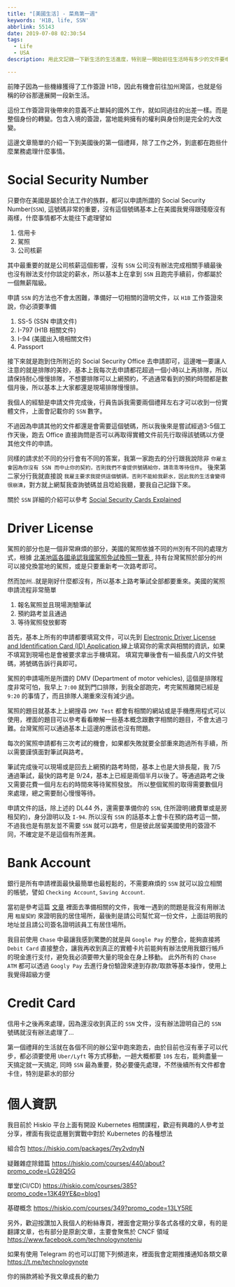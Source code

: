 ```yaml
---
title: "[美國生活] - 菜鳥第一週"
keywords: 'H1B, life, SSN'
abbrlink: 55143
date: 2019-07-08 02:30:54
tags:
  - Life
  - USA
description: 用此文記錄一下新生活的生活進度，特別是一開始前往生活時有多少的文件要申請

---
```


前陣子因為一些機緣獲得了工作簽證 H1B，因此有機會前往加州灣區，也就是俗稱的矽谷那邊展開一段新生活。

這份工作簽證背後帶來的意義不止單純的國外工作，就如同過往的出差一樣。而是整個身份的轉變。包含入境的簽證，當地能夠擁有的權利與身份則是完全的大改變。

這邊文章簡單的介紹一下到美國後的第一個禮拜，除了工作之外，到底都在跑些什麼業務處理什麼事情。

# Social Security Number
只要你在美國是屬於合法工作的族群，都可以申請所謂的 Social Security Number(`SSN`), 這號碼非常的重要，沒有這個號碼基本上在美國我覺得跟殘廢沒有兩樣，什麼事情都不太能往下處理譬如
1. 信用卡
2. 駕照
3. 公司核薪

其中最重要的就是公司核薪這個影響，沒有 `SSN` 公司沒有辦法完成相關手續最後也沒有辦法支付你談定的薪水，所以基本上在拿到 `SSN` 且跑完手續前，你都屬於一個無薪階級。

申請 `SSN` 的方法也不會太困難，準備好一切相關的證明文件，以 `H1B` 工作簽證來說，你必須要準備

1. SS-5 (SSN 申請文件)
2. I-797 (H1B 相關文件)
3. I-94 (美國出入境相關文件)
4. Passport

接下來就是跑到住所附近的 Social Security Office 去申請即可，這邊唯一要讓人注意的就是排隊的美妙，基本上我每次去申請都花超過一個小時以上再排隊，所以請保持耐心慢慢排隊，不想要排隊可以上網預約，不過通常看到的預約時間都是數個月後，所以基本上大家都還是現場排隊慢慢排。

我個人的經驗是申請文件完成後，行員告訴我需要兩個禮拜左右才可以收到一份實體文件，上面會記載你的 `SSN` 數字。

不過因為申請其他的文件都還是會需要這個號碼，所以我後來是嘗試經過3-5個工作天後，跑去 Office 直接詢問是否可以再取得實體文件前先行取得該號碼以方便其他文件的申請。

同樣的請求於不同的分行會有不同的答案，我第一家跑去的分行跟我說除非 `你雇主會因為你沒有 SSN 而中止你的契約，否則我們不會提供號碼給你，請乖乖等待信件`。
後來第二家分行我就直接說 `我雇主要求我提供這個號碼，否則不能給我薪水，因此我的生活會變得很崩潰`，對方就上網幫我查詢號碼並且唸給我聽，要我自己記錄下來。

關於 `SSN` 詳細的介紹可以參考
[Social Security Cards Explained](https://www.youtube.com/watch?v=Erp8IAUouus)

# Driver License
駕照的部分也是一個非常麻煩的部分，美國的駕照依據不同的州別有不同的處理方式，根據
[北美地區各國承認我國駕照免試換照一覽表 ](https://www.mofa.gov.tw/Upload/WebArchive/1860/01link%E5%8C%97%E7%BE%8E%E5%9C%B0%E5%8D%80%E5%90%84%E5%9C%8B%E6%89%BF%E8%AA%8D%E6%88%91%E5%9C%8B%E9%A7%95%E7%85%A7%E5%85%8D%E8%A9%A6%E6%8F%9B%E7%85%A7%E4%B8%80%E8%A6%BD%E8%A1%A8_1080625.pdf), 持有台灣駕照於部分的州可以接兌換當地的駕照，或是只要重新考一次路考即可。

然而加州..就是剛好什麼都沒有，所以基本上路考筆試全部都要重來。美國的駕照申請流程非常簡單
1. 報名駕照並且現場測驗筆試
2. 預約路考並且通過
3. 等待駕照發放郵寄

首先，基本上所有的申請都要填寫文件，可以先到 [Electronic Driver License and Identification Card (ID) Application
](https://www.dmv.ca.gov/portal/dmv/detail/forms/dl/dl44) 線上填寫你的需求與相關的資訊，如果不填寫到現場也是會被要求拿出手機填寫。
填寫完畢後會有一組長度八的文件號碼，將號碼告訴行員即可。

駕照的申請場所是所謂的 DMV (Department of motor vehicles), 這個是排隊程度非常可怕，我早上 `7:00` 就到門口排隊，到我全部跑完，考完駕照離開已經是 `9:20` 的事情了，而且排隊人潮重來沒有減少過。

駕照的題目就基本上上網搜尋 `DMV Test` 都會有相關的網站或是手機應用程式可以使用，裡面的題目可以參考看看瞭解一些基本概念跟數字相關的題目，不會太過刁難。台灣駕照可以通過基本上這邊的應該也沒有問題。

每次的駕照申請都有三次考試的機會，如果都失敗就要全部重來跑過所有手續，所以需要謹慎面對筆試與路考。

筆試完成後可以現場或是回去上網預約路考時間，基本上也是大排長龍，我 7/5 通過筆試，最快的路考是 9/24，基本上已經是兩個半月以後了。等通過路考之後又需要花費一個月左右的時間來等待駕照發放。
所以整個駕照的取得需要數個月來處理，總之需要耐心慢慢等待。

申請文件的話，除上述的 DL44 外，還需要準備你的 `SSN`, 住所證明(繳費單或是房租契約)，身分證明以及 `I-94`.
所以沒有 `SSN` 的話基本上會卡在預約路考這一關，不過我也是有朋友並不需要 `SSN` 就可以路考，但是彼此居留美國使用的簽證不同，不確定是不是這個有所差異。

# Bank Account
銀行是所有申請裡面最快最簡單也最輕鬆的，不需要麻煩的 `SSN` 就可以設立相關的帳號，譬如 `Checking Account`, `Saving Account`.

當初是參考這篇 [文章](https://zi.media/@yidianzixun/post/9gAP3N) 裡面去準備相關的文件，我唯一遇到的問題是我沒有用辦法用 `租屋契約` 來證明我的居住場所，最後則是請公司幫忙寫一份文件，上面註明我的地址並且請公司簽名證明該員工有居住場所。

我目前使用 `Chase` 中最讓我感到驚艷的就是與 `Google Pay` 的整合，能夠直接將 `Debit Card` 直接整合，讓我再收到真正的實體卡片前能夠有辦法使用我銀行帳戶的現金進行支付，避免我必須要帶大量的現金在身上移動。
此外所有的 `Chase ATM` 都可以透過 `Googly Pay` 去進行身份驗證來達到存款/取款等基本操作，使用上我覺得超級方便

# Credit Card
信用卡之後再來處理，因為還沒收到真正的 `SSN` 文件，沒有辦法證明自己的 `SSN` 號碼就沒有辦法處理了...

第一個禮拜的生活就在各個不同的辦公室中跑來跑去，由於目前也沒有車子可以代步，都必須要使用 `Uber/Lyft` 等方式移動，一趟大概都要 `10$` 左右，能夠盡量一天搞定就一天搞定, 同時 `SSN` 最為重要，勢必要優先處理，不然後續所有文件都會卡住，特別是薪水的部分


# 個人資訊
我目前於 Hiskio 平台上面有開設 Kubernetes 相關課程，歡迎有興趣的人參考並分享，裡面有我從底層到實戰中對於 Kubernetes 的各種想法

組合包
https://hiskio.com/packages/7ey2vdnyN

疑難雜症除錯篇
https://hiskio.com/courses/440/about?promo_code=LG28Q5G

單堂(CI/CD)
https://hiskio.com/courses/385?promo_code=13K49YE&p=blog1

基礎概念
https://hiskio.com/courses/349?promo_code=13LY5RE

另外，歡迎按讚加入我個人的粉絲專頁，裡面會定期分享各式各樣的文章，有的是翻譯文章，也有部分是原創文章，主要會聚焦於 CNCF 領域
https://www.facebook.com/technologynoteniu

如果有使用 Telegram 的也可以訂閱下列頻道來，裡面我會定期推播通知各類文章
https://t.me/technologynote

你的捐款將給予我文章成長的動力
<script type="text/javascript" src="https://cdnjs.buymeacoffee.com/1.0.0/button.prod.min.js" data-name="bmc-button" data-slug="hwchiu" data-color="#000000" data-emoji=""  data-font="Cookie" data-text="Buy me a coffee" data-outline-color="#fff" data-font-color="#fff" data-coffee-color="#fd0" ></script>
